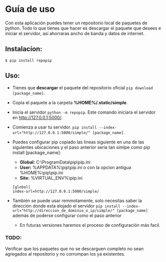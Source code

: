 # Guía de uso

Con esta aplicación puedes tener un repositorio local de paquetes de python. Todo lo que tienes que hacer es descargar el paquete que desees e iniciar el servidor, así ahorraras ancho de banda y datos de internet.

## Instalacíon:

   ``` 
   $ pip install repopip
   ```

## Uso:

- Tienes que **descargar** el paquete del repositorio oficial `pip download [package_name]`.
- Copia el paquete a la carpeta **%HOME%/.static/simple**.
- Inicia el servidor `python -m repopip`. Este comando iniciara el servidor en http://127.0.0.1:5000/.
- Comienza a usar tu servidor. `pip install --index-url="http://127.0.0.1:5000/simple/" [package_name]`.
- Puedes configurar pip copiado las lineas siguiente en una de las siguientes ubicaciones y el paso anterior seria tan simlpe como pip install [package_name]:

   - **Global:** C:\ProgramData\pip\pip.ini
   - **User:** %APPDATA%\pip\pip.ini o con la opcion antigua %HOME%\pip\pip.ini
   - **Site:** %VIRTUAL_ENV%\pip.ini

    ```
    [global]
    index-url=http://127.0.0.1:5000/simple/
    ```

- También se puede usar remmotamente, solo necesitas saber la dirección donde esta alojado el servidor `pip install --index-url="http://direccion_de_dominio_o_ip/simple/" [package_name]` además de poderse configurar como el paso anterior
    - En futuras versiones haremos el proceso de configuración más facil.


### TODO:
   Verificar que los paquetes que no se descarguen completo no sean agregados al repositorio y no corrompan los ya existentes.
